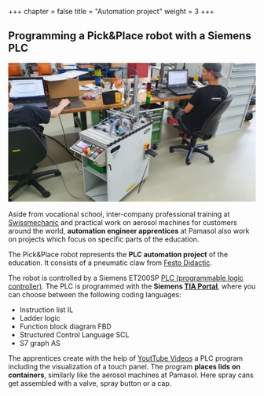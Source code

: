 +++
chapter = false
title = "Automation project"
weight = 3
+++

## Programming a Pick&Place robot with a Siemens PLC

![Apprentices_](./images/apprentices-programming.en.jpg)

Aside from vocational school, inter-company professional training at [Swissmechanic](https://www.swissmechanic.ch/) and practical work on aerosol machines for customers around the world, **automation engineer apprentices** at Pamasol also work on projects which focus on specific parts of the education.

The Pick&Place robot represents the **PLC automation project** of the education. It consists of a pneumatic claw from [Festo Didactic](https://www.festo-didactic.ch/).

The robot is controlled by a Siemens ET200SP [PLC (programmable logic controller)](https://en.wikipedia.org/wiki/Programmable_logic_controller). The PLC is programmed with the **Siemens [TIA Portal](https://new.siemens.com/global/en/products/automation/industry-software/automation-software/tia-portal.html)**, where you can choose between the following coding languages:

* Instruction list IL
* Ladder logic
* Function block diagram FBD
* Structured Control Language SCL
* S7 graph AS

The apprentices create with the help of [YoutTube Videos](https://youtube.com/playlist?list=PL1Wj1AOhKEuW5Cr9EzuF_BXwfh-ts8Ttw) a PLC program including the visualization of a touch panel. The program **places lids on containers**, similarly like the aerosol machines at Pamasol. Here spray cans get assembled with a valve, spray button or a cap.